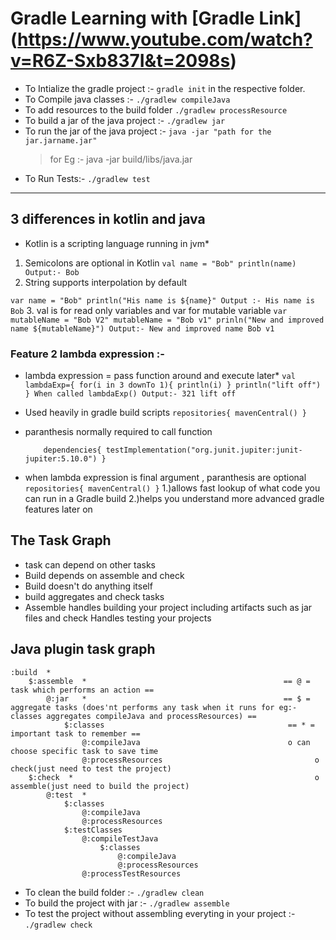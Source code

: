 
# Gradle Learning with [Gradle Link] (https://www.youtube.com/watch?v=R6Z-Sxb837I&t=2098s)

- To Intialize the gradle project :- `gradle init` in the respective folder.
- To Compile java classes :- `./gradlew compileJava`
- To add resources to the build folder `./gradlew processResource`
- To build a jar of the java project :- `./gradlew jar`
- To run the jar of the java project :- `java -jar "path for the jar.jarname.jar"`
    >for Eg :- java -jar build/libs/java.jar
- To Run Tests:- `./gradlew test`

---
## 3 differences in kotlin and java

* Kotlin is a scripting language running in jvm*
1. Semicolons are optional in Kotlin
  `
    val name = "Bob"
    println(name)
        Output:- Bob
`
 2. String supports interpolation by default

`
  var name = "Bob"
    println("His name is ${name}"
        Output :- His name is Bob
`
3. val is for read only variables and var for mutable variable
 `
    var mutableName = "Bob V2"
    mutableName = "Bob v1"
    prinln("New and improved name ${mutableName}")
        Output:- New and improved name Bob v1
`
### Feature 2 lambda expression :-

* lambda expression = pass function around and execute later*
`
val lambdaExp={
for(i in 3 downTo 1){
println(i)
}
println("lift off")
}
When called lambdaExp()
Output:- 321 lift off
`

- Used heavily in gradle build scripts
`
repositories{
mavenCentral()
}
`
- paranthesis normally required to call function

  `     dependencies{
           testImplementation("org.junit.jupiter:junit-jupiter:5.10.0")
       }
    `
- when lambda expression is final argument , paranthesis are optional
  `    repositories{
      mavenCentral()
      }
`
1.)allows fast lookup of what code you can run in a Gradle build
2.)helps you understand more advanced gradle features later on

## The Task Graph
- task can depend on other tasks
- Build depends on assemble and check
- Build doesn't do anything itself
- build aggregates and check tasks
- Assemble handles building your project including artifacts such as jar files and check Handles testing your projects


## Java plugin task graph
    :build  *
        $:assemble  *                                            == @ = task which performs an action ==
            @:jar   *                                            == $ = aggregate tasks (does'nt performs any task when it runs for eg:- classes aggregates compileJava and processResources) ==
                $:classes                                         == * = important task to remember ==
                    @:compileJava                                 o can choose specific task to save time
                    @:processResources                                  o check(just need to test the project)
        $:check  *                                                      o assemble(just need to build the project)
            @:test  *
                $:classes
                    @:compileJava
                    @:processResources
                $:testClasses
                    @:compileTestJava
                        $:classes
                            @:compileJava
                            @:processResources
                    @:processTestResources


- To clean the build folder :-  `./gradlew clean`
- To build the project with jar :- `./gradlew assemble`
- To test the project without assembling everyting in your project :- `./gradlew check`
